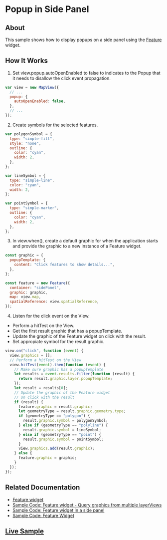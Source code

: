 # Popup in Side Panel

## About

This sample shows how to display popups on a side panel using the [Feature](https://developers.arcgis.com/javascript/latest/api-reference/esri-widgets-Feature.html) widget.

## How It Works

1. Set view.popup.autoOpenEnabled to false to indicates to the Popup that it needs to disallow the click event propagation.

```javascript
var view = new MapView({
  // ...
  popup: {
    autoOpenEnabled: false,
  },
  // ...
});
```

2. Create symbols for the selected features.

```javascript
var polygonSymbol = {
  type: "simple-fill",
  style: "none",
  outline: {
    color: "cyan",
    width: 2,
  },
};

var lineSymbol = {
  type: "simple-line",
  color: "cyan",
  width: 2,
};

var pointSymbol = {
  type: "simple-marker",
  outline: {
    color: "cyan",
    width: 2,
  },
};
```

3. In view.when(), create a default graphic for when the application starts and provide the graphic to a new instance of a Feature widget.

```javascript
const graphic = {
  popupTemplate: {
    content: "Click features to show details...",
  },
};

const feature = new Feature({
  container: "sidePanel",
  graphic: graphic,
  map: view.map,
  spatialReference: view.spatialReference,
});
```

4. Listen for the click event on the View.
* Perform a hitTest on the View.
* Get the first result graphic that has a popupTemplate.
* Update the graphic of the Feature widget on click with the result.
* Set appropiate symbol for the result graphic.

```javascript
view.on("click", function (event) {
  view.graphics = [];
  // Perform a hitTest on the View
  view.hitTest(event).then(function (event) {
    // Make sure graphic has a popupTemplate
    let results = event.results.filter(function (result) {
      return result.graphic.layer.popupTemplate;
    });
    let result = results[0];
    // Update the graphic of the Feature widget
    // on click with the result
    if (result) {
      feature.graphic = result.graphic;
      let geometryType = result.graphic.geometry.type;
      if (geometryType == "polygon") {
        result.graphic.symbol = polygonSymbol;
      } else if (geometryType == "polyline") {
        result.graphic.symbol = lineSymbol;
      } else if (geometryType == "point") {
        result.graphic.symbol = pointSymbol;
      }
      view.graphics.add(result.graphic);
    } else {
      feature.graphic = graphic;
    }
  });
});
```

## Related Documentation

- [Feature widget](https://developers.arcgis.com/javascript/latest/api-reference/esri-widgets-Feature.html)
- [Sample Code: Feature widget - Query graphics from multiple layerViews](https://developers.arcgis.com/javascript/latest/sample-code/widgets-feature-multiplelayers/index.html)
- [Sample Code: Feature widget in a side panel](https://developers.arcgis.com/javascript/latest/sample-code/widgets-feature-sidepanel/index.html)
- [Sample Code: Feature Widget](https://developers.arcgis.com/javascript/latest/sample-code/widgets-feature/index.html)

## [Live Sample](https://esri.github.io/developer-support/web-js/4.x/popup-in-side-panel/)
